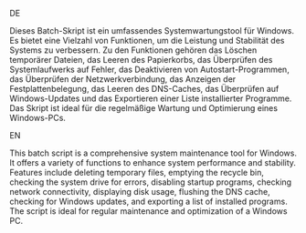 DE

Dieses Batch-Skript ist ein umfassendes Systemwartungstool für Windows. Es bietet eine Vielzahl von Funktionen, um die Leistung und Stabilität des Systems zu verbessern. Zu den Funktionen gehören das Löschen temporärer Dateien, das Leeren des Papierkorbs, das Überprüfen des Systemlaufwerks auf Fehler, das Deaktivieren von Autostart-Programmen, das Überprüfen der Netzwerkverbindung, das Anzeigen der Festplattenbelegung, das Leeren des DNS-Caches, das Überprüfen auf Windows-Updates und das Exportieren einer Liste installierter Programme. Das Skript ist ideal für die regelmäßige Wartung und Optimierung eines Windows-PCs.

EN

This batch script is a comprehensive system maintenance tool for Windows. It offers a variety of functions to enhance system performance and stability. Features include deleting temporary files, emptying the recycle bin, checking the system drive for errors, disabling startup programs, checking network connectivity, displaying disk usage, flushing the DNS cache, checking for Windows updates, and exporting a list of installed programs. The script is ideal for regular maintenance and optimization of a Windows PC.
